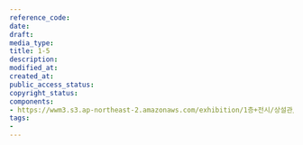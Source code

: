 ```yaml
---
reference_code: 
date: 
draft: 
media_type: 
title: 1-5
description: 
modified_at: 
created_at: 
public_access_status: 
copyright_status: 
components:
- https://wwm3.s3.ap-northeast-2.amazonaws.com/exhibition/1층+전시/상설관/상설관1+왼편/1-5.jpg
tags:
- 
---
```

